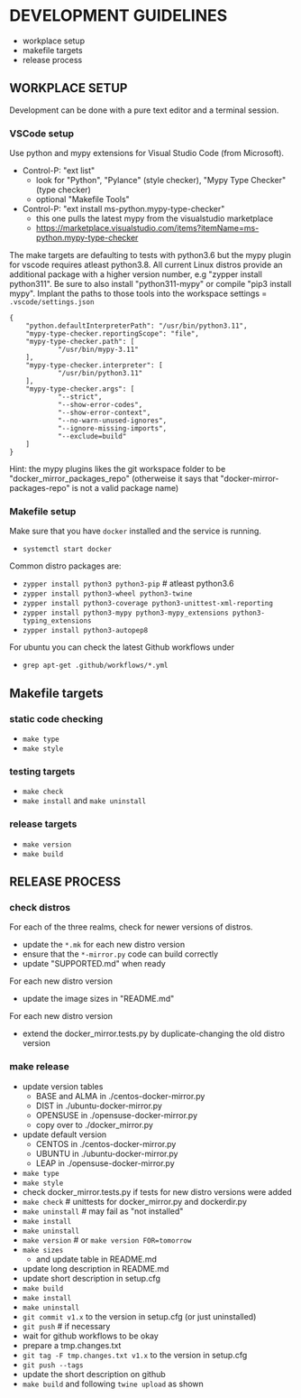 # DEVELOPMENT GUIDELINES

* workplace setup
* makefile targets
* release process

## WORKPLACE SETUP

Development can be done with a pure text editor and a terminal session.

### VSCode setup

Use python and mypy extensions for Visual Studio Code (from Microsoft).

* Control-P: "ext list"
  * look for "Python", "Pylance" (style checker), "Mypy Type Checker" (type checker)
  * optional "Makefile Tools"
* Control-P: "ext install ms-python.mypy-type-checker"
  * this one pulls the latest mypy from the visualstudio marketplace
  * https://marketplace.visualstudio.com/items?itemName=ms-python.mypy-type-checker

The make targets are defaulting to tests with python3.6 but the mypy plugin
for vscode requires atleast python3.8. All current Linux distros provide an
additional package with a higher version number, e.g "zypper install python311".
Be sure to also install "python311-mypy" or compile "pip3 install mypy". 
Implant the paths to those tools into the workspace settings = `.vscode/settings.json`

    {
        "python.defaultInterpreterPath": "/usr/bin/python3.11",
        "mypy-type-checker.reportingScope": "file",
        "mypy-type-checker.path": [
                "/usr/bin/mypy-3.11"
        ],
        "mypy-type-checker.interpreter": [
                "/usr/bin/python3.11"
        ],
        "mypy-type-checker.args": [
                "--strict",
                "--show-error-codes",
                "--show-error-context",
                "--no-warn-unused-ignores",
                "--ignore-missing-imports",
                "--exclude=build"
        ]
    }

Hint: the mypy plugins likes the git workspace folder to be "docker_mirror_packages_repo"
(otherweise it says that "docker-mirror-packages-repo" is not a valid package name)

### Makefile setup

Make sure that you have `docker` installed and the service is running.
* `systemctl start docker`

Common distro packages are:
* `zypper install python3 python3-pip` # atleast python3.6
* `zypper install python3-wheel python3-twine`
* `zypper install python3-coverage python3-unittest-xml-reporting`
* `zypper install python3-mypy python3-mypy_extensions python3-typing_extensions`
* `zypper install python3-autopep8`

For ubuntu you can check the latest Github workflows under
* `grep apt-get .github/workflows/*.yml`

## Makefile targets

### static code checking

* `make type`
* `make style`

### testing targets

* `make check`
* `make install` and `make uninstall`

### release targets

* `make version`
* `make build`

## RELEASE PROCESS

### check distros

For each of the three realms, check for newer versions of distros.
* update the `*.mk` for each new distro version
* ensure that the `*-mirror.py` code can build correctly
* update "SUPPORTED.md" when ready

For each new distro version
* update the image sizes in "README.md"

For each new distro version
* extend the docker_mirror.tests.py by duplicate-changing the old distro version

### make release
* update version tables
   * BASE and ALMA in ./centos-docker-mirror.py
   * DIST in ./ubuntu-docker-mirror.py
   * OPENSUSE in ./opensuse-docker-mirror.py
   * copy over to ./docker_mirror.py
* update default version
   * CENTOS in ./centos-docker-mirror.py
   * UBUNTU in ./ubuntu-docker-mirror.py
   * LEAP in ./opensuse-docker-mirror.py
* `make type`
* `make style`
*  check docker_mirror.tests.py if tests for new distro versions were added
* `make check` # unittests for docker_mirror.py and dockerdir.py
* `make uninstall` # may fail as "not installed"
* `make install` 
* `make uninstall`
* `make version` # or `make version FOR=tomorrow`
* `make sizes`
  * and update table in README.md
* update long description in README.md
* update short description in setup.cfg
* `make build`
* `make install` 
* `make uninstall`
* `git commit v1.x` to the version in setup.cfg (or just uninstalled)
* `git push` # if necessary
* wait for github workflows to be okay
* prepare a tmp.changes.txt 
* `git tag -F tmp.changes.txt v1.x` to the version in setup.cfg
* `git push --tags`
* update the short description on github
* `make build` and following `twine upload` as shown
